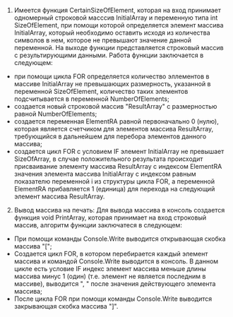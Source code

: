1. Имеется функция CertainSizeOfElement, которая на вход принимает одномерный строковой масссив InitialArray и переменную типа int SizeOfElement, при помощи которой определяется элемент массива InitialArray, который необходимо оставить исходя из количества символов в нем, которое не превышают значение данной переменной. На выходе функции представляется строковый массив с результирующими данными. Работа функции заключается в следующем:
* при помощи цикла FOR определяется количество эллементов в массиве InitialArray не превышающих размерность, указанной в переменной SizeOfElement, количество таких элементов подсчитывается в переменной NumberOfElements;
* создается новый строковой массив "ResultArray" с размерностью равной NumberOfElements;
* создается переменная ElementRA равной первоначально 0 (нулю), которая является счетчиком для элементов массива ResultArray, требующийся в дальнейшем для перебора элементов данного массива;
* создается цикл FOR с условием IF элемент InitialArray не превышает SizeOfArray, в случае положительного результата происходит присваивание элементу массива ResultArray с индексом ElementRA значения элемента массива InitialArray с индексом равным показателю переменной i из структуры цикла FOR, а переменной ElementRA прибавляется 1 (единица) для перехода на следующий элемент массива ResultArray.
2. Вывод массива на печать:
Для вывода массива в консоль создается функция void PrintArray, которая принимает на вход строковый массив, алгоритм функции заключатеся в следующем:
* При помощи команды Console.Write выводится открывающая скобка массива "[";
* Создается цикл FOR, в котором перебирается каждый элемент массива и командой Console.Write выводится в консоль. В данном цикле есть условие IF индекс элемент массива меньше длины массива минус 1 (один) (т.е. элемент не является последним в массиве), выводится ", " после значения действующего элемента массива;
* После цикла FOR при помощи команды Console.Write выводится закрывающая скобка массива "]".
